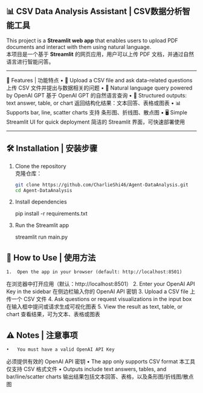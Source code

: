 ## 📊 CSV Data Analysis Assistant | CSV数据分析智能工具


This project is a **Streamlit web app** that enables users to upload PDF documents and interact with them using natural language.  
本项目是一个基于 **Streamlit** 的网页应用，用户可以上传 PDF 文档，并通过自然语言进行智能问答。

---

🚀 Features | 功能特点
	•	📂 Upload a CSV file and ask data-related questions
上传 CSV 文件并提出与数据相关的问题
	•	💬 Natural language query powered by OpenAI GPT
基于 OpenAI GPT 的自然语言查询
	•	📑 Structured outputs: text answer, table, or chart
返回结构化结果：文本回答、表格或图表
	•	📊 Supports bar, line, scatter charts
支持 条形图、折线图、散点图
	•	🖥️ Simple Streamlit UI for quick deployment
简洁的 Streamlit 界面，可快速部署使用

---

## 🛠️ Installation | 安装步骤

1. Clone the repository  
   克隆仓库：
   ```bash
   git clone https://github.com/CharlieShi46/Agent-DataAnalysis.git
   cd Agent-DataAnalysis

2. Install dependencies

   pip install -r requirements.txt

3. Run the Streamlit app

   streamlit run main.py



## 🔑 How to Use | 使用方法
	1.	Open the app in your browser (default: http://localhost:8501)
在浏览器中打开应用（默认：http://localhost:8501）
	2.	Enter your OpenAI API Key in the sidebar
在侧边栏输入你的 OpenAI API 密钥
	3.	Upload a CSV file
上传一个 CSV 文件
	4.	Ask questions or request visualizations in the input box
在输入框中提问或请求生成可视化图表
	5.	View the result as text, table, or chart
查看结果，可为文本、表格或图表


## ⚠️ Notes | 注意事项
	•	You must have a valid OpenAI API Key
必须提供有效的 OpenAI API 密钥
	•	The app only supports CSV format
本工具仅支持 CSV 格式文件
	•	Outputs include text answers, tables, and bar/line/scatter charts
输出结果包括文本回答、表格，以及条形图/折线图/散点图
